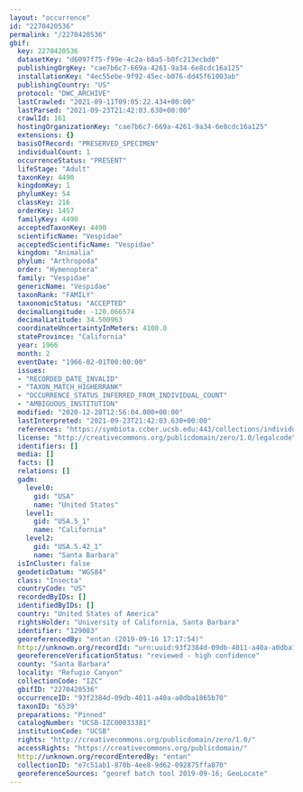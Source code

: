 ```yaml
---
layout: "occurrence"
id: "2270420536"
permalink: "/2270420536"
gbif:
  key: 2270420536
  datasetKey: "d6097f75-f99e-4c2a-b8a5-b0fc213ecbd0"
  publishingOrgKey: "cae7b6c7-669a-4261-9a34-6e8cdc16a125"
  installationKey: "4ec55ebe-9f92-45ec-b076-dd45f61003ab"
  publishingCountry: "US"
  protocol: "DWC_ARCHIVE"
  lastCrawled: "2021-09-11T09:05:22.434+00:00"
  lastParsed: "2021-09-23T21:42:03.630+00:00"
  crawlId: 161
  hostingOrganizationKey: "cae7b6c7-669a-4261-9a34-6e8cdc16a125"
  extensions: {}
  basisOfRecord: "PRESERVED_SPECIMEN"
  individualCount: 1
  occurrenceStatus: "PRESENT"
  lifeStage: "Adult"
  taxonKey: 4490
  kingdomKey: 1
  phylumKey: 54
  classKey: 216
  orderKey: 1457
  familyKey: 4490
  acceptedTaxonKey: 4490
  scientificName: "Vespidae"
  acceptedScientificName: "Vespidae"
  kingdom: "Animalia"
  phylum: "Arthropoda"
  order: "Hymenoptera"
  family: "Vespidae"
  genericName: "Vespidae"
  taxonRank: "FAMILY"
  taxonomicStatus: "ACCEPTED"
  decimalLongitude: -120.066574
  decimalLatitude: 34.500963
  coordinateUncertaintyInMeters: 4100.0
  stateProvince: "California"
  year: 1966
  month: 2
  eventDate: "1966-02-01T00:00:00"
  issues:
  - "RECORDED_DATE_INVALID"
  - "TAXON_MATCH_HIGHERRANK"
  - "OCCURRENCE_STATUS_INFERRED_FROM_INDIVIDUAL_COUNT"
  - "AMBIGUOUS_INSTITUTION"
  modified: "2020-12-28T12:56:04.000+00:00"
  lastInterpreted: "2021-09-23T21:42:03.630+00:00"
  references: "https://symbiota.ccber.ucsb.edu:443/collections/individual/index.php?occid=129083"
  license: "http://creativecommons.org/publicdomain/zero/1.0/legalcode"
  identifiers: []
  media: []
  facts: []
  relations: []
  gadm:
    level0:
      gid: "USA"
      name: "United States"
    level1:
      gid: "USA.5_1"
      name: "California"
    level2:
      gid: "USA.5.42_1"
      name: "Santa Barbara"
  isInCluster: false
  geodeticDatum: "WGS84"
  class: "Insecta"
  countryCode: "US"
  recordedByIDs: []
  identifiedByIDs: []
  country: "United States of America"
  rightsHolder: "University of California, Santa Barbara"
  identifier: "129083"
  georeferencedBy: "entan (2019-09-16 17:17:54)"
  http://unknown.org/recordId: "urn:uuid:93f2384d-09db-4011-a40a-a0dba1865b70"
  georeferenceVerificationStatus: "reviewed - high confidence"
  county: "Santa Barbara"
  locality: "Refugio Canyon"
  collectionCode: "IZC"
  gbifID: "2270420536"
  occurrenceID: "93f2384d-09db-4011-a40a-a0dba1865b70"
  taxonID: "6539"
  preparations: "Pinned"
  catalogNumber: "UCSB-IZC00033381"
  institutionCode: "UCSB"
  rights: "http://creativecommons.org/publicdomain/zero/1.0/"
  accessRights: "https://creativecommons.org/publicdomain/"
  http://unknown.org/recordEnteredBy: "entan"
  collectionID: "e7c51ab1-870b-4ee8-9d62-092875ffa870"
  georeferenceSources: "georef batch tool 2019-09-16; GeoLocate"
---
```

